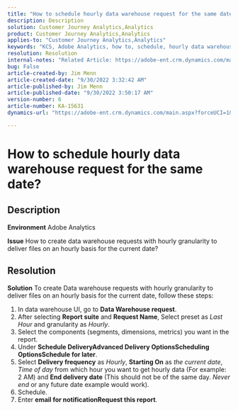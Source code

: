 ```yaml
---
title: "How to schedule hourly data warehouse request for the same date?"
description: Description
solution: Customer Journey Analytics,Analytics
product: Customer Journey Analytics,Analytics
applies-to: "Customer Journey Analytics,Analytics"
keywords: "KCS, Adobe Analytics, how to, schedule, hourly data warehouse request, same date"
resolution: Resolution
internal-notes: "Related Article: https://adobe-ent.crm.dynamics.com/main.aspx?appid=c8f3a4cd-a068-e911-a957-000d3a34e00b&pagetype=entityrecord&etn=knowledgearticle&id=b5d08a45-cea0-ea11-a812-000d3a303484"
bug: False
article-created-by: Jim Menn
article-created-date: "9/30/2022 3:32:42 AM"
article-published-by: Jim Menn
article-published-date: "9/30/2022 3:50:17 AM"
version-number: 6
article-number: KA-15631
dynamics-url: "https://adobe-ent.crm.dynamics.com/main.aspx?forceUCI=1&pagetype=entityrecord&etn=knowledgearticle&id=5897e786-7040-ed11-9db1-0022480866ad"

---
```

# How to schedule hourly data warehouse request for the same date?

## Description


<b>Environment</b>
 Adobe Analytics

<b>Issue</b>
 How to create data warehouse requests with hourly granularity to deliver files on an hourly basis for the current date?


## Resolution


<b>Solution</b>
To create Data warehouse requests with hourly granularity to deliver files on an hourly basis for the current date, follow these steps:

1. In data warehouse UI, go to <b>Data Warehouse request</b>.
2. After selecting <b>Report suite</b> and <b>Request Name</b>, Select preset as *Last Hour* and granularity as *Hourly*.
3. Select the components (segments, dimensions, metrics) you want in the report.
4. Under <b>Schedule Delivery</b><b>Advanced Delivery Options</b><b>Scheduling Options</b><b>Schedule for later</b>.
5. Select <b>Delivery frequency</b> as *Hourly*, <b>Starting On</b> as *the current date*, *Time of day* from which hour you want to get hourly data (For example: 2 AM) and <b>End delivery date</b> (This should not be of the same day. *Never end* or any future date example would work).
6. Schedule.
7. Enter <b>email for notification</b><b>Request this report</b>.

